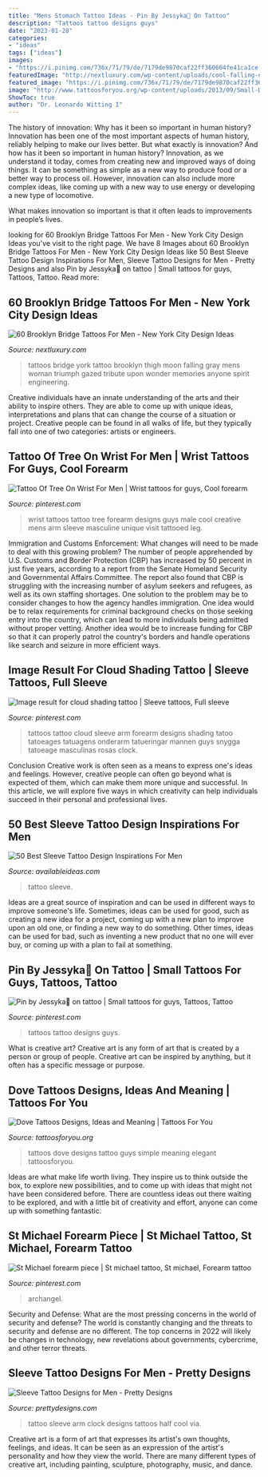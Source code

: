 ```yaml
---
title: "Mens Stomach Tattoo Ideas - Pin By Jessyka🌻 On Tattoo"
description: "Tattoos tattoo designs guys"
date: "2023-01-28"
categories:
- "ideas"
tags: ["ideas"]
images:
- "https://i.pinimg.com/736x/71/79/de/7179de9870caf22ff360604fe41ca1ce.jpg"
featuredImage: "http://nextluxury.com/wp-content/uploads/cool-falling-new-york-city-brooklyn-bridge-with-moon-mens-thigh-tattoos.jpg"
featured_image: "https://i.pinimg.com/736x/71/79/de/7179de9870caf22ff360604fe41ca1ce.jpg"
image: "http://www.tattoosforyou.org/wp-content/uploads/2013/09/Small-Dove-Tattoos.jpg"
ShowToc: true
author: "Dr. Leonardo Witting I"
---
```



The history of innovation: Why has it been so important in human history?
Innovation has been one of the most important aspects of human history, reliably helping to make our lives better. But what exactly is innovation? And how has it been so important in human history?
Innovation, as we understand it today, comes from creating new and improved ways of doing things. It can be something as simple as a new way to produce food or a better way to process oil. However, innovation can also include more complex ideas, like coming up with a new way to use energy or developing a new type of locomotive.

What makes innovation so important is that it often leads to improvements in people’s lives.

	

		
looking for 60 Brooklyn Bridge Tattoos For Men - New York City Design Ideas you've visit to the right page. We have 8 Images about 60 Brooklyn Bridge Tattoos For Men - New York City Design Ideas like 50 Best Sleeve Tattoo Design Inspirations For Men, Sleeve Tattoo Designs for Men - Pretty Designs and also Pin by Jessyka🌻 on tattoo | Small tattoos for guys, Tattoos, Tattoo. Read more:
		
    
## 60 Brooklyn Bridge Tattoos For Men - New York City Design Ideas

<img loading=lazy src="http://nextluxury.com/wp-content/uploads/cool-falling-new-york-city-brooklyn-bridge-with-moon-mens-thigh-tattoos.jpg" onerror="this.onerror=null;this.src='https://tse1.mm.bing.net/th?id=OIP.oQdlauqT1l2GF7bDzTlYowHaJ4&amp;pid=15.1';" alt="60 Brooklyn Bridge Tattoos For Men - New York City Design Ideas">

_Source: nextluxury.com_

>tattoos bridge york tattoo brooklyn thigh moon falling gray mens woman triumph gazed tribute upon wonder memories anyone spirit engineering. 

	

Creative individuals have an innate understanding of the arts and their ability to inspire others. They are able to come up with unique ideas, interpretations and plans that can change the course of a situation or project. Creative people can be found in all walks of life, but they typically fall into one of two categories: artists or engineers.

    
## Tattoo Of Tree On Wrist For Men | Wrist Tattoos For Guys, Cool Forearm

<img loading=lazy src="https://i.pinimg.com/736x/71/79/de/7179de9870caf22ff360604fe41ca1ce.jpg" onerror="this.onerror=null;this.src='https://tse1.mm.bing.net/th?id=OIP.pPrlkuAPDjQEECTADf2foAAAAA&amp;pid=15.1';" alt="Tattoo Of Tree On Wrist For Men | Wrist tattoos for guys, Cool forearm">

_Source: pinterest.com_

>wrist tattoos tattoo tree forearm designs guys male cool creative mens arm sleeve masculine unique visit tattooed leg. 

	

Immigration and Customs Enforcement: What changes will need to be made to deal with this growing problem?
The number of people apprehended by U.S. Customs and Border Protection (CBP) has increased by 50 percent in just five years, according to a report from the Senate Homeland Security and Governmental Affairs Committee. The report also found that CBP is struggling with the increasing number of asylum seekers and refugees, as well as its own staffing shortages.
One solution to the problem may be to consider changes to how the agency handles immigration. One idea would be to relax requirements for criminal background checks on those seeking entry into the country, which can lead to more individuals being admitted without proper vetting. Another idea would be to increase funding for CBP so that it can properly patrol the country's borders and handle operations like search and seizure in more efficient ways.

    
## Image Result For Cloud Shading Tattoo | Sleeve Tattoos, Full Sleeve

<img loading=lazy src="https://i.pinimg.com/736x/ef/43/5b/ef435b34126226ca2365ed65b719f46b.jpg" onerror="this.onerror=null;this.src='https://tse3.mm.bing.net/th?id=OIP.KgrIUapb2JMLYwGT-T5xGwAAAA&amp;pid=15.1';" alt="Image result for cloud shading tattoo | Sleeve tattoos, Full sleeve">

_Source: pinterest.com_

>tattoos tattoo cloud sleeve arm forearm designs shading tatoo tatoeages tatuagens onderarm tatueringar mannen guys snygga tatoeage masculinas rosas clock. 

	

Conclusion
Creative work is often seen as a means to express one's ideas and feelings. However, creative people can often go beyond what is expected of them, which can make them more unique and successful. In this article, we will explore five ways in which creativity can help individuals succeed in their personal and professional lives.

    
## 50 Best Sleeve Tattoo Design Inspirations For Men

<img loading=lazy src="http://availableideas.com/wp-content/uploads/2016/02/Sleeve-tattoo-Ideas-32.jpg" onerror="this.onerror=null;this.src='https://tse3.mm.bing.net/th?id=OIP.L6INXKcs6VnYcIJQoYPQlAAAAA&amp;pid=15.1';" alt="50 Best Sleeve Tattoo Design Inspirations For Men">

_Source: availableideas.com_

>tattoo sleeve. 

	

Ideas are a great source of inspiration and can be used in different ways to improve someone's life. Sometimes, ideas can be used for good, such as creating a new idea for a project, coming up with a new plan to improve upon an old one, or finding a new way to do something. Other times, ideas can be used for bad, such as inventing a new product that no one will ever buy, or coming up with a plan to fail at something.

    
## Pin By Jessyka🌻 On Tattoo | Small Tattoos For Guys, Tattoos, Tattoo

<img loading=lazy src="https://i.pinimg.com/736x/e1/b8/cb/e1b8cb80973d7d36a3c845ccdcb0dd93.jpg" onerror="this.onerror=null;this.src='https://tse4.mm.bing.net/th?id=OIP.nZlM8h1FADBPWuHQSAXxWgHaJ3&amp;pid=15.1';" alt="Pin by Jessyka🌻 on tattoo | Small tattoos for guys, Tattoos, Tattoo">

_Source: pinterest.com_

>tattoos tattoo designs guys. 

	

What is creative art?
Creative art is any form of art that is created by a person or group of people. Creative art can be inspired by anything, but it often has a specific message or purpose.

    
## Dove Tattoos Designs, Ideas And Meaning | Tattoos For You

<img loading=lazy src="http://www.tattoosforyou.org/wp-content/uploads/2013/09/Small-Dove-Tattoos.jpg" onerror="this.onerror=null;this.src='https://tse4.mm.bing.net/th?id=OIP.faXQleQJomQl-guFEmQv5QHaJ4&amp;pid=15.1';" alt="Dove Tattoos Designs, Ideas and Meaning | Tattoos For You">

_Source: tattoosforyou.org_

>tattoos dove designs tattoo guys simple meaning elegant tattoosforyou. 

	

Ideas are what make life worth living. They inspire us to think outside the box, to explore new possibilities, and to come up with ideas that might not have been considered before. There are countless ideas out there waiting to be explored, and with a little bit of creativity and effort, anyone can come up with something fantastic.

    
## St Michael Forearm Piece | St Michael Tattoo, St Michael, Forearm Tattoo

<img loading=lazy src="https://i.pinimg.com/736x/42/44/c8/4244c88f8f2f42a57a0dbd30ac617c58--archangel-michael-tattoo-st-michael.jpg" onerror="this.onerror=null;this.src='https://tse3.mm.bing.net/th?id=OIP.ffDFBQnnHQxUOXpGVWDlAAHaJ3&amp;pid=15.1';" alt="St Michael forearm piece | St michael tattoo, St michael, Forearm tattoo">

_Source: pinterest.com_

>archangel. 

	

Security and Defense: What are the most pressing concerns in the world of security and defense?
The world is constantly changing and the threats to security and defense are no different. The top concerns in 2022 will likely be changes in technology, new revelations about governments, cybercrime, and other terror threats.

    
## Sleeve Tattoo Designs For Men - Pretty Designs

<img loading=lazy src="http://www.prettydesigns.com/wp-content/uploads/2015/01/Clock-Arm-Tattoo.jpg" onerror="this.onerror=null;this.src='https://tse1.mm.bing.net/th?id=OIP.cCRRf_hf_FfPR_eUE3mt5QHaJ4&amp;pid=15.1';" alt="Sleeve Tattoo Designs for Men - Pretty Designs">

_Source: prettydesigns.com_

>tattoo sleeve arm clock designs tattoos half cool via. 

	

Creative art is a form of art that expresses its artist's own thoughts, feelings, and ideas. It can be seen as an expression of the artist's personality and how they view the world. There are many different types of creative art, including painting, sculpture, photography, music, and dance.

